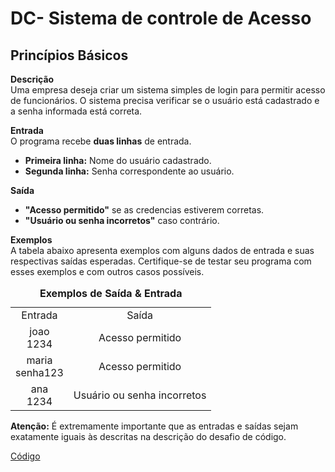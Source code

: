 # DC- Sistema de controle de Acesso

## Princípios Básicos 
__Descrição__   
Uma empresa deseja criar um sistema simples de login para permitir acesso de funcionários. O sistema precisa verificar se o usuário está cadastrado e a senha informada está correta. 

__Entrada__  
O programa recebe **duas linhas** de entrada.  
- **Primeira linha:** Nome do usuário cadastrado.  
- **Segunda linha:**  Senha correspondente ao usuário.  

__Saída__  
- **"Acesso permitido"** se as credencias estiverem corretas. 
- **"Usuário ou senha incorretos"** caso contrário.

__Exemplos__  
A tabela abaixo apresenta exemplos com alguns dados de entrada e suas respectivas saídas esperadas. Certifique-se de testar seu programa com esses exemplos e com outros casos possíveis.

<table style="text-align: center; width: 100%;"> 
<caption><b>Exemplos de Saída & Entrada </b></caption>
<tr> 
    <td style="text-align: center;">
        Entrada
    </td>
     <td style="text-align: center;">
        Saída
    </td>
<tr> 
<tr> 
    <td style="text-align: center;">
        joao </br>
        1234
    </td>
    <td style="text-align: center;">
       Acesso permitido
    </td>
<tr> 
<tr> 
    <td style="text-align: center;">
        maria </br>
        senha123 
    </td>
    <td style="text-align: center;">
        Acesso permitido
    </td>
<tr> 
<tr> 
    <td style="text-align: center;">
        ana </br>
        1234
    </td>
    <td style="text-align: center;">
       Usuário ou senha incorretos
    </td>
<tr> 
</table>

__Atenção:__  É extremamente importante que as entradas e saídas sejam exatamente iguais às descritas na descrição do desafio de código.

[Código](DC-%20Sistema%20de%20controle%20de%20Acesso.py)